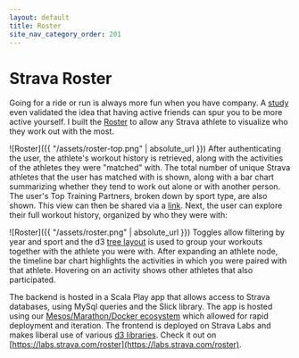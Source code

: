 ```yaml
---
layout: default 
title: Roster
site_nav_category_order: 201 
---
```

# Strava Roster
Going for a ride or run is always more fun when you have company.  A [study](https://www.nytimes.com/2017/04/19/well/move/running-may-be-socially-contagious.html) even validated the idea that having active friends can spur you to be more active yourself. I built the [Roster](https://labs.strava.com/roster) to allow any Strava athlete to visualize who they work out with the most.

![Roster]({{ "/assets/roster-top.png" | absolute_url }})
After authenticating the user, the athlete's workout history is retrieved, along with the activities of the athletes they were "matched" with. The total number of unique Strava athletes that the user has matched with is shown, along with a bar chart summarizing whether they tend to work out alone or with another person.  The user's Top Training Partners, broken down by sport type, are also shown. This view can then be shared via a [link](https://goo.gl/n8DHk3). Next, the user can explore their full workout history, organized by who they were with:

![Roster]({{ "/assets/roster.png" | absolute_url }})
Toggles allow filtering by year and sport and the d3 [tree layout](https://github.com/d3/d3-hierarchy/blob/master/README.md#tree) is used to group your workouts together with the athlete you were with. After expanding an athlete node, the timeline bar chart highlights the activities in which you were paired with that athlete. Hovering on an activity shows other athletes that also participated.  

The backend is hosted in a Scala Play app that allows access to Strava databases, using MySql queries and the Slick library. The app is hosted using our [Mesos/Marathon/Docker ecosystem](https://medium.com/strava-engineering/mesos-at-strava-5ac98d00dacf) which allowed for rapid deployment and iteration.  The frontend is deployed on Strava Labs and makes liberal use of various [d3 libraries](https://d3js.org/).  Check it out on [https://labs.strava.com/roster](https://labs.strava.com/roster). 

